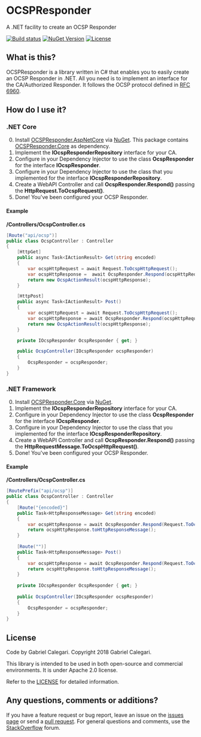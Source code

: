 # OCSPResponder
A .NET facility to create an OCSP Responder

[![Build status](https://ci.appveyor.com/api/projects/status/lhqukqop1eh385wt?svg=true)](https://ci.appveyor.com/project/gabrielcalegari/ocspresponder)
[![NuGet Version](http://img.shields.io/nuget/vpre/OcspResponder.Core.svg)](https://www.nuget.org/packages/OcspResponder.Core)
[![License](https://img.shields.io/badge/license-apache-blue.svg)](http://www.apache.org/licenses/LICENSE-2.0)

## What is this?

OCSPResponder is a library written in C# that enables you to easily create an OCSP Responder in .NET. All you need is to implement an interface for the CA/Authorized Responder. It follows the OCSP protocol defined in [RFC 6960](https://tools.ietf.org/html/rfc6960).

## How do I use it?

### .NET Core

0. Install [OCSPResponder.AspNetCore](https://www.nuget.org/packages/OcspResponder.AspNetCore) via [NuGet](http://nuget.org). This package contains [OCSPResponder.Core](http://nuget.org/List/Packages/OSCPResponder.Core) as dependency.
1. Implement the **IOcspResponderRepository** interface for your CA.
2. Configure in your Dependency Injector to use the class **OcspResponder** for the interface **IOcspResponder**.
3. Configure in your Dependency Injector to use the class that you implemented for the interface **IOcspResponderRepository**.
4. Create a WebAPI Controller and call **OcspResponder.Respond()** passing the **HttpRequest.ToOcspRequest()**.
5. Done! You've been configured your OCSP Responder.

#### Example

**/Controllers/OcspController.cs**

```csharp
[Route("api/ocsp")]
public class OcspController : Controller
{
    [HttpGet]
    public async Task<IActionResult> Get(string encoded)
    {
        var ocspHttpRequest = await Request.ToOcspHttpRequest();
        var ocspHttpResponse =  await OcspResponder.Respond(ocspHttpRequest);
        return new OcspActionResult(ocspHttpResponse);
    }

    [HttpPost]
    public async Task<IActionResult> Post()
    {
        var ocspHttpRequest = await Request.ToOcspHttpRequest();
        var ocspHttpResponse = await OcspResponder.Respond(ocspHttpRequest);
        return new OcspActionResult(ocspHttpResponse);
    }

    private IOcspResponder OcspResponder { get; }

    public OcspController(IOcspResponder ocspResponder)
    {
        OcspResponder = ocspResponder;
    }
}
```

### .NET Framework

0. Install [OCSPResponder.Core](http://nuget.org/List/Packages/OSCPResponder.Core) via [NuGet](http://nuget.org).
1. Implement the **IOcspResponderRepository** interface for your CA.
2. Configure in your Dependency Injector to use the class **OcspResponder** for the interface **IOcspResponder**.
3. Configure in your Dependency Injector to use the class that you implemented for the interface **IOcspResponderRepository**.
4. Create a WebAPI Controller and call **OcspResponder.Respond()** passing the **HttpRequestMessage.ToOcspHttpRequest()**.
5. Done! You've been configured your OCSP Responder.

#### Example

**/Controllers/OcspController.cs**

```csharp
[RoutePrefix("api/ocsp")]
public class OcspController : Controller
{
    [Route("{encoded}"]
    public Task<HttpResponseMessage> Get(string encoded)
    {
        var ocspHttpResponse = await OcspResponder.Respond(Request.ToOcspHttpRequest());
        return ocspHttpResponse.toHttpResponseMessage();
    }
    
    [Route("")]
    public Task<HttpResponseMessage> Post()
    {
        var ocspHttpResponse = await OcspResponder.Respond(Request.ToOcspHttpRequest());
        return ocspHttpResponse.toHttpResponseMessage();
    }
    
    private IOcspResponder OcspResponder { get; }
    
    public OcspController(IOcspResponder ocspResponder)
    {
        OcspResponder = ocspResponder;
    }
}
```

## License

Code by Gabriel Calegari. Copyright 2018 Gabriel Calegari.

This library is intended to be used in both open-source and commercial environments. It is under Apache 2.0 license.

Refer to the [LICENSE](https://github.com/gabrielcalegari/OCSPResponder/blob/master/LICENSE) for detailed information. 

## Any questions, comments or additions?
If you have a feature request or bug report, leave an issue on the [issues page](https://github.com/gabrielcalegari/OCSPResponder/issues) or send a [pull request](https://github.com/gabrielcalegari/OCSPResponder/pulls). For general questions and comments, use the [StackOverflow](https://stackoverflow.com/) forum.
